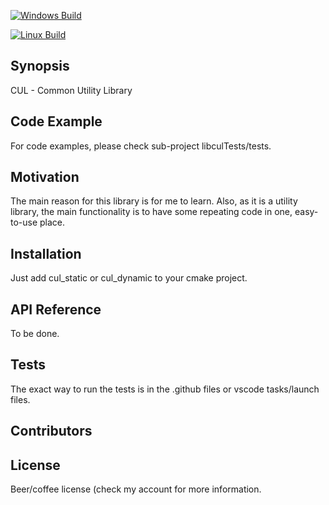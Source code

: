 [![Windows Build](https://github.com/bartekordek/CUL/actions/workflows/cmake-windows.yml/badge.svg?branch=master)](https://github.com/bartekordek/CUL/actions/workflows/cmake-windows.yml)

[![Linux Build](https://github.com/bartekordek/CUL/actions/workflows/cmake.yml/badge.svg)](https://github.com/bartekordek/CUL/actions/workflows/cmake.yml)

## Synopsis

CUL - Common Utility Library

## Code Example

For code examples, please check sub-project libculTests/tests.

## Motivation

The main reason for this library is for me to learn. Also, as it is a utility library, the main functionality is to have some repeating code in one, easy-to-use place.

## Installation

Just add cul_static or cul_dynamic to your cmake project.

## API Reference

To be done.

## Tests

The exact way to run the tests is in the .github files or vscode tasks/launch files.

## Contributors


## License
Beer/coffee license (check my account for more information.